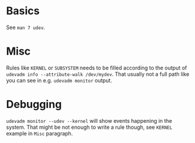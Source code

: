 # Basics

See `man 7 udev`.

# Misc

Rules like `KERNEL` or `SUBSYSTEM` needs to be filled according to the output of `udevadm info --attribute-walk /dev/mydev`. That usually not a full path like you can see in e.g. `udevadm monitor` output.

# Debugging

`udevadm monitor --udev --kernel` will show events happening in the system. That might be not enough to write a rule though, see `KERNEL` example in `Misc` paragraph.
